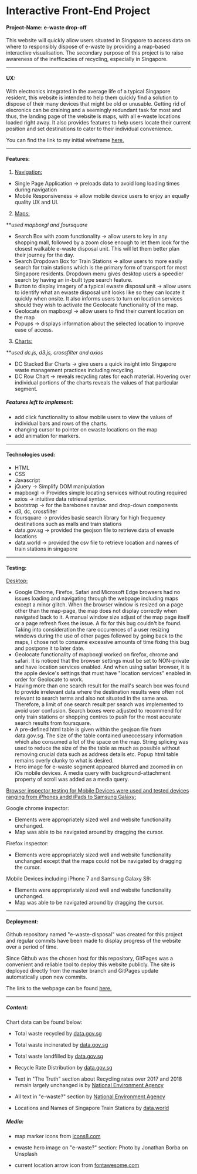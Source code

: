 # Interactive Front-End Project
#### Project-Name: e-waste drop-off
This website will quickly allow users situated in Singapore to access data on where to responsibly dispose of e-waste by providing a map-based interactive visualisation. 
The secondary purpose of this project is to raise awareness of the inefficacies of recycling, especially in Singapore. 

<hr>

#### UX:
With electronics integrated in the average life of a typical Singapore resident, this website is intended to help them quickly find a solution to dispose of their many devices that might be old or unusable. Getting rid of elecronics can be draining and a seemingly redundant task for most and thus, the landing page of the website is maps, with all e-waste locations loaded right away. It also provides features to help users locate their current position and set destinations to cater to their individual convenience.  

You can find the link to my initial wireframe [here.](https://github.com/jaymanmt/e-waste-disposal/blob/master/wireframe/Interactive%20Development%20Project.png)

<hr>

#### Features:

1) <u>Navigation:</u>
- Single Page Application &rarr; preloads data to avoid long loading times during navigation
- Mobile Responsiveness &rarr; allow mobile device users to enjoy an equally quality UX and UI.

2) <u>Maps:</u>

***used mapboxgl and foursquare*
- Search Box with zoom functionality &rarr; allow users to key in any shopping mall, followed by a zoom close enough to let them look for the closest walkable e-waste disposal unit. This will let them better plan their journey for the day.
- Search Dropdown Box for Train Stations &rarr; allow users to more easily search for train stations which is the primary form of transport for most Singapore residents. Dropdown menu gives desktop users a speedier search by having an in-built type search feature. 
- Button to display imagery of a typical ewaste disposal unit &rarr; allow users to identify what an ewaste disposal unit looks like so they can locate it quickly when onsite. It also informs users to turn on location services should they wish to activate the Geolocate functionality of the map.
- Geolocate on mapboxgl &rarr; allow users to find their current location on the map
- Popups &rarr; displays information about the selected location to improve ease of access. 

3) <u>Charts:</u>

***used dc.js, d3.js, crossfilter and axios*
- DC Stacked Bar Charts &rarr; give users a quick insight into Singapore waste management practices including recycling. 
- DC Row Chart &rarr; reveals recycling rates for each material. Hovering over individual portions of the charts reveals the values of that particular segment.

##### Features left to implement:
- add click functionality to allow mobile users to view the values of individual bars and rows of the charts.
- changing cursor to pointer on ewaste locations on the map
- add animation for markers.

<hr>

#### Technologies used:
- HTML
- CSS
- Javascript
- jQuery &rarr; Simplify DOM manipulation
- mapboxgl &rarr; Provides simple locating services without routing required
- axios &rarr; intuitive data retrieval syntax. 
- bootstrap &rarr; for the barebones navbar and drop-down components
- d3, dc, crossfilter
- foursquare &rarr; provides basic search library for high frequency destinations such as malls and train stations
- data.gov.sg &rarr; provided the geojson file to retrieve data of ewaste locations
- data.world &rarr; provided the csv file to retrieve location and names of train stations in singapore

<hr>

#### Testing:

<u>Desktop:</u> 
- Google Chrome, Firefox, Safari and Microsoft Edge browsers had no issues loading and navigating through the webpage including maps except a minor glitch. When the browser window is resized on a page other than the map-page, the map does not display correctly when navigated back to it. A manual window size adjust of the map page itself or a page refresh fixes the issue. A fix for this bug couldn't be found. Taking into consideration the rare occurences of a user resizing windows during the use of other pages followed by going back to the maps, I chose not to consume excessive amounts of time fixing this bug and postpone it to later date. 
- Geolocate functionality of mapboxgl worked on firefox, chrome and safari. It is noticed that the browser settings must be set to NON-private and have location services enabled. And when using safari browser, it is the apple device's settings that must have "location services" enabled in order for Geolocate to work.
- Having more than one search result for the mall's search box was found to provide irrelevant data where the destination results were often not relevant to search terms and also not situated in the same area. Therefore, a limit of one search result per search was implemented to avoid user confusion. Search boxes were adjusted to recommend for only train stations or shopping centres to push for the most accurate search results from foursquare.
- A pre-defined html table is given within the geojson file from data.gov.sg. The size of the table contained uneccessary information which also consumed a lot of the space on the map. String splicing was used to reduce the size of the the table as much as possible without removing crucial data such as address details etc. Popup html table remains overly clunky to what is desired. 
- Hero image for e-waste segment appeared blurred and zoomed in on iOs mobile devices. A media query with background-attachment property of scroll was added as a media query. 

<u>Browser inspector testing for Mobile Devices were used and tested devices ranging from iPhones andd iPads to Samsung Galaxy:</u>

Google chrome inspector:
- Elements were appropriately sized well and website functionality unchanged. 
- Map was able to be navigated around by dragging the cursor. 

Firefox inspector: 
- Elements were appropriately sized well and website functionality unchanged except that the maps could not be navigated by dragging the cursor.

Mobile Devices including iPhone 7 and Samsung Galaxy S9:
- Elements were appropriately sized well and website functionality unchanged. 
- Map was able to be navigated around by dragging the cursor. 

<hr>

#### Deployment:

Github repository named "e-waste-disposal" was created for this project and regular commits have been made to display progress of the website over a period of time. 

Since Github was the chosen host for this repository, GitPages was a convenient and reliable tool to deploy this website publicly. The site is deployed directly from the master branch and GitPages update automatically upon new commits.

The link to the webpage can be found [here.](https://jaymanmt.github.io/e-waste-disposal/)

<hr>

##### Content:

Chart data can be found below:

- Total waste recycled by [data.gov.sg](https://data.gov.sg/dataset/solid-waste-management-total-waste-recycled)

- Total waste incinerated by [data.gov.sg](https://data.gov.sg/dataset/solid-waste-management-total-waste-incinerated-annual?view_id=882ae208-bd25-4b99-8cc9-a3b7b24d063a&resource_id=e4c8461f-e7de-4fc3-ad25-cf068ae09509)

- Total waste landfilled by [data.gov.sg](https://data.gov.sg/dataset/solid-waste-management-total-waste-landfilled-annual)

- Recycle Rate Distribution by [data.gov.sg](https://data.gov.sg/dataset/resource-conservation-recycling-rate-by-waste-type)

 - Text in "The Truth" section about Recycling rates over 2017 and 2018 remain largely unchanged is by [National Environment Agency](https://www-nea-gov-sg-admin.cwp.sg/docs/default-source/our-services/waste-management/waste-stats---2003---2017e44f4011546a42c2b736db5193758791.pdf)
 - All text in "e-waste?" section by [National Environment Agency](https://www.nea.gov.sg/our-services/waste-management/3r-programmes-and-resources/e-waste-management)
 - Locations and Names of Singapore Train Stations by [data.world](https://data.world/)

##### Media:
- map marker icons from [icons8.com](https://icons8.com/icons/set/waste)

- ewaste hero image on "e-waste?" section: Photo by Jonathan Borba on Unsplash

- current location arrow icon from [fontawesome.com](https://fontawesome.com/)

